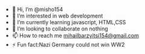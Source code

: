 - 👋 Hi, I’m @misho154
- 👀 I’m interested in web development
- 🌱 I’m currently learning javascript, HTML,CSS
- 💞️ I’m looking to collaborate on nothing
- 📫 How to reach me mihailbarzyitsi154@gmail.com
- ⚡ Fun fact:Nazi Germany could not win WW2

<!---
misho154/misho154 is a ✨ special ✨ repository because its `README.md` (this file) appears on your GitHub profile.
You can click the Preview link to take a look at your changes.
--->
